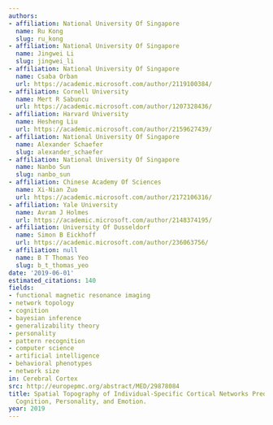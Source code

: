 ```yaml
---
authors:
- affiliation: National University Of Singapore
  name: Ru Kong
  slug: ru_kong
- affiliation: National University Of Singapore
  name: Jingwei Li
  slug: jingwei_li
- affiliation: National University Of Singapore
  name: Csaba Orban
  url: https://academic.microsoft.com/author/2119100384/
- affiliation: Cornell University
  name: Mert R Sabuncu
  url: https://academic.microsoft.com/author/1207328436/
- affiliation: Harvard University
  name: Hesheng Liu
  url: https://academic.microsoft.com/author/2159627439/
- affiliation: National University Of Singapore
  name: Alexander Schaefer
  slug: alexander_schaefer
- affiliation: National University Of Singapore
  name: Nanbo Sun
  slug: nanbo_sun
- affiliation: Chinese Academy Of Sciences
  name: Xi-Nian Zuo
  url: https://academic.microsoft.com/author/2172106316/
- affiliation: Yale University
  name: Avram J Holmes
  url: https://academic.microsoft.com/author/2148374195/
- affiliation: University Of Dusseldorf
  name: Simon B Eickhoff
  url: https://academic.microsoft.com/author/236063756/
- affiliation: null
  name: B T Thomas Yeo
  slug: b_t_thomas_yeo
date: '2019-06-01'
estimated_citations: 140
fields:
- functional magnetic resonance imaging
- network topology
- cognition
- bayesian inference
- generalizability theory
- personality
- pattern recognition
- computer science
- artificial intelligence
- behavioral phenotypes
- network size
in: Cerebral Cortex
src: http://europepmc.org/abstract/MED/29878084
title: Spatial Topography of Individual-Specific Cortical Networks Predicts Human
  Cognition, Personality, and Emotion.
year: 2019
---
```

